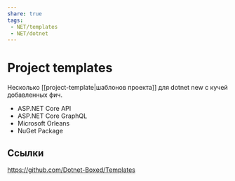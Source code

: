```yaml
---
share: true
tags: 
 - NET/templates
 - NET/dotnet
---
```

# Project templates
Несколько [[project-template|шаблонов проекта]] для dotnet new с кучей добавленных фич.
+ ASP.NET Core API
+ ASP.NET Core GraphQL
+ Microsoft Orleans
+ NuGet Package
## Ссылки
https://github.com/Dotnet-Boxed/Templates
